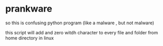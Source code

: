 # prankware


so this is confusing python program (like a malware , but not malware)

this script will add and zero witdh character to every file and folder from home directory in linux 


